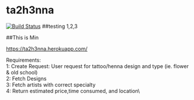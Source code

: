# ta2h3nna
[![Build Status](https://app.travis-ci.com/dutchhagelslag/ta2h3nna.svg?branch=master)](https://app.travis-ci.com/dutchhagelslag/ta2h3nna)
##testing 1,2,3

##This is Min

https://ta2h3nna.herokuapp.com/

Requirements:\
1: Create Request: User request for tattoo/henna design and type (ie. flower & old school)\
2: Fetch Designs\
3: Fetch artists with correct specialty\
4: Return estimated price,time consumed, and location\
